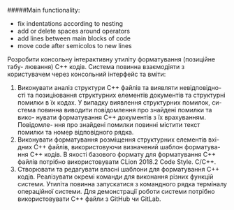 #####Main functionality:
- fix indentations according to nesting
- add or delete spaces around operators
- add lines between main blocks of code
- move code after semicolos to new lines

Розробити консольну iнтерактивну утилiту форматування (позицiйне табу-
лювання) C++ кодiв.
Система повинна взаємодiяти з користувачем через
консольний iнтерфейс та вмiти:
1. Виконувати аналiз структури C++ файлiв та виявляти невiдповiдно-
стi та позицiювання структурних елементiв документiв та структурнi
помилки в їх кодах. У випадку виявлення структурних помилок, си-
стема повинна виводити повiдомлення про знайденi помилки та вико-
нувати форматування C++ документiв з їх врахуванням. Повiдомле-
ння про знайденi помилки повиннi мiстити текст помилки та номер
вiдповiдного рядка.
2. Виконувати форматування розмiщення структурних елементiв вхi-
дних C++ файлiв, використовуючи визначений шаблон форматува-
ння C++ кодiв. В якостi базового формату для форматування C++
файлiв потрiбно використовувати CLion 2018.2 Code Style. C/C++.
3. Створювати та редагувати власнi шаблони для форматування C++
кодiв.
Реалiзувати окремi команди для виконання рiзних функцiй системи.
Утилiта повинна запускатися з командного рядка термiналу операцiйної
системи. Для демонстрацiї роботи системи потрiбно використовувати C++
файли з GitHub чи GitLab.

